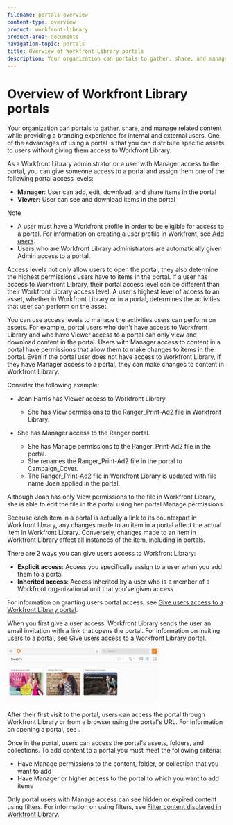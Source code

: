 ```yaml
---
filename: portals-overview
content-type: overview
product: workfront-library
product-area: documents
navigation-topic: portals
title: Overview of Workfront Library portals
description: Your organization can portals to gather, share, and manage related content while providing a branding experience for internal and external users. One of the advantages of using a portal is that you can distribute specific assets to users without giving them access to Workfront Library.
---
```


# Overview of Workfront Library portals

Your organization can portals to gather, share, and manage related content while providing a branding experience for internal and external users. One of the advantages of using a portal is that you can distribute specific assets to users without giving them access to Workfront Library.

As a Workfront Library administrator or a user with Manager access to the portal, you can give someone access to a portal and assign them one of the following portal access levels:

* **Manager**: User can add, edit, download, and share items in the portal
* **Viewer:** User can see and download items in the portal

>[!NOTE]
>
>* A user must have a Workfront profile in order to be eligible for access to a portal. For information on creating a user profile in Workfront, see [Add users](../../../administration-and-setup/add-users/create-and-manage-users/add-users.md).
>* Users who are Workfront Library administrators are automatically given Admin access to a portal.
>

Access levels not only allow users to open the portal, they also determine the highest permissions users have to items in the portal.&nbsp;If a user has access to Workfront Library, their portal access level can be different than their Workfront Library access level. A user's highest level of access to an asset, whether in Workfront Library or in a portal, determines the activities that user can perform on the asset.

You can use access levels to manage the activities users can perform on assets. For example, portal users who don't have access to Workfront Library and who have Viewer access to a portal can only view and download content in the portal. Users with Manager access to content in a portal have permissions that allow them to make changes to items in the portal. Even if the portal user does not have access to Workfront Library, if they have Manager access to a portal, they can make changes to content in Workfront Library.

Consider the following example:

* Joan Harris has Viewer access to Workfront Library.

  * She has View permissions to the Ranger_Print-Ad2 file in Workfront Library.

* She has Manager access to the Ranger portal.

  * She has Manage permissions to the Ranger_Print-Ad2 file in the portal.
  * She renames the Ranger_Print-Ad2 file in the portal to Campaign_Cover.
  * The Ranger_Print-Ad2 file in Workfront Library is updated with file name Joan applied in the portal.

Although Joan has only View permissions to the file in Workfront Library, she is able to edit the file in the portal using her portal Manage permissions.

Because each item in a portal is actually a link to its counterpart in Workfront library, any changes made to an item in a portal affect the actual item in Workfront Library. Conversely, changes made to an item in Workfront Library affect all instances of the item, including in portals.

There are 2 ways you can give users access to Workfront Library:

* **Explicit access**: Access you specifically assign to a user when you add them to a portal
* **Inherited access**: Access inherited by a user who is a member of a Workfront organizational unit that you've given access

For information on granting users portal access, see [Give users access to a Workfront Library portal](../../../workfront-library/administration-and-setup/user-access/give-users-access-portal.md).

When you first give a user access, Workfront Library sends the user an email invitation with a link that opens the portal. For information on inviting users to a portal, see [Give users access to a Workfront Library portal](../../../workfront-library/administration-and-setup/user-access/give-users-access-portal.md).

![](assets/swains-portal-350x128.png)

After their first visit to the portal, users can access the portal through Workfront Library or from a browser using the portal's URL. For information on opening a portal, see .

Once in the portal, users can access the portal's assets, folders, and collections. To add content to a portal you must meet the following criteria:

* Have Manage permissions to the content, folder, or collection that you want to add
* Have Manager or higher access to the portal to which you want to add items

Only portal users with Manage access can see hidden or expired content using filters. For information on using filters, see [Filter content displayed in Workfront Library](../../../workfront-library/content-management/basics/filter-content-displayed.md).
